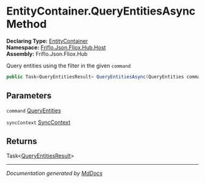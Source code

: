 ﻿<!--  
  <auto-generated>   
    The contents of this file were generated by a tool.  
    Changes to this file may be list if the file is regenerated  
  </auto-generated>   
-->

# EntityContainer.QueryEntitiesAsync Method

**Declaring Type:** [EntityContainer](../index.md)  
**Namespace:** [Friflo.Json.Fliox.Hub.Host](../../index.md)  
**Assembly:** Friflo.Json.Fliox.Hub

Query entities using the filter in the given `command`

```csharp
public Task<QueryEntitiesResult> QueryEntitiesAsync(QueryEntities command, SyncContext syncContext);
```

## Parameters

`command`  [QueryEntities](../../../Protocol/Tasks/QueryEntities/index.md)

`syncContext`  [SyncContext](../../SyncContext/index.md)

## Returns

Task\<[QueryEntitiesResult](../../../Protocol/Tasks/QueryEntitiesResult/index.md)\>

___

*Documentation generated by [MdDocs](https://github.com/ap0llo/mddocs)*
